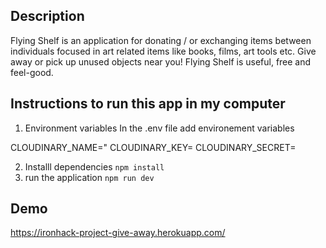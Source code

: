 ## Description

Flying Shelf is an application for donating / or exchanging items between individuals focused in art related items like books, films, art tools etc. 
Give away or pick up unused objects near you! Flying Shelf is useful, free and feel-good.

## Instructions to run this app in my computer
1. Environment variables
In the .env file add environement variables 

CLOUDINARY_NAME="
CLOUDINARY_KEY=
CLOUDINARY_SECRET=

2. Installl dependencies `npm install`
3. run the application `npm run dev`



## Demo
https://ironhack-project-give-away.herokuapp.com/
